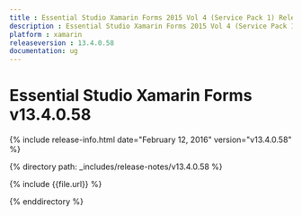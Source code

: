 ```yaml
---
title : Essential Studio Xamarin Forms 2015 Vol 4 (Service Pack 1) Release Notes
description : Essential Studio Xamarin Forms 2015 Vol 4 (Service Pack 1) Release Notes
platform : xamarin
releaseversion : 13.4.0.58
documentation: ug
---
```


# Essential Studio Xamarin Forms v13.4.0.58

{% include release-info.html date="February 12, 2016" version="v13.4.0.58" %}

{% directory path: _includes/release-notes/v13.4.0.58 %}

{% include {{file.url}} %}

{% enddirectory %}